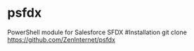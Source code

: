 # psfdx
PowerShell module for Salesforce SFDX
#Installation
git clone https://github.com/ZenInternet/psfdx
